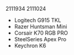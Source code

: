2111934
2111024

- Logitech G915 TKL  
- Razer Huntsman Mini  
- Corsair K70 RGB PRO  
- SteelSeries Apex Pro  
- Keychron K6
